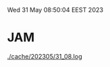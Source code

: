 Wed 31 May 08:50:04 EEST 2023
# JAM
<a href='./cache/202305/31_08.log'>./cache/202305/31_08.log</a>
